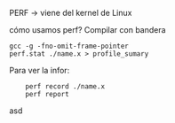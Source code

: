 PERF -> viene del kernel de Linux

cómo usamos perf?
Compilar con bandera

    gcc -g -fno-omit-frame-pointer
    perf.stat ./name.x > profile_sumary

Para ver la infor:

        perf record ./name.x
        perf report


asd                      